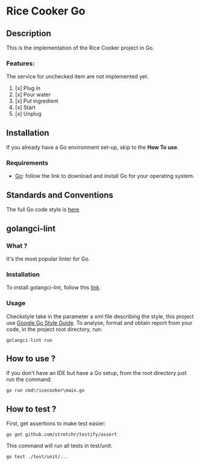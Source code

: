 # Rice Cooker Go

## Description
This is the implementation of the Rice Cooker project in Go.
### Features:
The service for unchecked item are not implemented yet.
1. [x] Plug in
2. [x] Pour water
3. [x] Put ingredient
4. [x] Start
5. [x] Unplug

## Installation
If you already have a Go environment set-up, skip to the **How To use**.
### Requirements
* [Go](https://go.dev/doc/install): follow the link to download and install Go for your operating system.

## Standards and Conventions
The full Go code style is [here](https://google.github.io/styleguide/go/)

## golangci-lint
### What ?
It's the most popular linter for Go.  
### Installation
To install golangci-lint, follow this [link](https://golangci-lint.run/usage/install/).
### Usage
Checkstyle take in the parameter a xml file describing the style, this project use [Google Go Style Guide](https://github.com/checkstyle/checkstyle/blob/master/src/main/resources/google_checks.xml).
To analyse, format and obtain report from your code, in the project root directory, run:
```
golangci-lint run
```

## How to use ?
If you don't have an IDE but have a Go setup, from the root directory just run the command:
```
go run cmd\ricecooker\main.go 
```

## How to test ?
First, get assertions to make test easier:
```
go get github.com/stretchr/testify/assert
```
This command will run all tests in test/unit:
```
go test ./test/unit/...
```